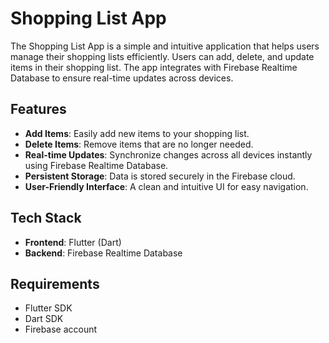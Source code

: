 # Shopping List App

The Shopping List App is a simple and intuitive application that helps users manage their shopping lists efficiently. Users can add, delete, and update items in their shopping list. The app integrates with Firebase Realtime Database to ensure real-time updates across devices.

## Features

- **Add Items**: Easily add new items to your shopping list.
- **Delete Items**: Remove items that are no longer needed.
- **Real-time Updates**: Synchronize changes across all devices instantly using Firebase Realtime Database.
- **Persistent Storage**: Data is stored securely in the Firebase cloud.
- **User-Friendly Interface**: A clean and intuitive UI for easy navigation.

## Tech Stack

- **Frontend**: Flutter (Dart)
- **Backend**: Firebase Realtime Database

## Requirements

- Flutter SDK
- Dart SDK
- Firebase account

